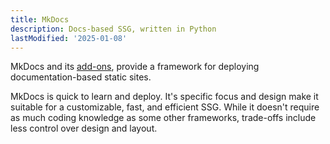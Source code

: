 ```yaml
---
title: MkDocs
description: Docs-based SSG, written in Python
lastModified: '2025-01-08'
---
```


MkDocs and its [add-ons](add-ons), provide a framework for deploying documentation-based static sites.

MkDocs is quick to learn and deploy.  It's specific focus and design make it suitable for a customizable, fast, and efficient SSG.  While it doesn't require as much coding knowledge as some other frameworks, trade-offs include less control over design and layout.
